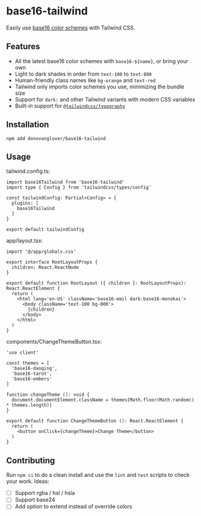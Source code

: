 # base16-tailwind

Easily use [base16 color schemes](https://tinted-theming.github.io/base16-gallery/) with Tailwind CSS.

## Features

- All the latest base16 color schemes with `base16-${name}`, or bring your own
- Light to dark shades in order from `text-100` to `text-800`
- Human-friendly class names like `bg-orange` and `text-red`
- Tailwind only imports color schemes you use, minimizing the bundle size
- Support for `dark:` and other Tailwind variants with modern CSS variables
- Built-in support for [`@tailwindcss/typography`](https://github.com/tailwindlabs/tailwindcss-typography)

## Installation

```fish
npm add donovanglover/base16-tailwind
```

## Usage

tailwind.config.ts:

```tsx
import base16Tailwind from 'base16-tailwind'
import type { Config } from 'tailwindcss/types/config'

const tailwindConfig: Partial<Config> = {
  plugins: [
    base16Tailwind
  ]
}

export default tailwindConfig
```

app/layout.tsx:

```tsx
import '@/app/globals.css'

export interface RootLayoutProps {
  children: React.ReactNode
}

export default function RootLayout ({ children }: RootLayoutProps): React.ReactElement {
  return (
    <html lang='en-US' className='base16-emil dark:base16-monokai'>
      <body className='text-100 bg-800'>
        {children}
      </body>
    </html>
  )
}
```

components/ChangeThemeButton.tsx:

```tsx
'use client'

const themes = [
  'base16-danqing',
  'base16-tarot',
  'base16-embers'
]

function changeTheme (): void {
  document.documentElement.className = themes[Math.floor(Math.random() * themes.length)]
}

export default function ChangeThemeButton (): React.ReactElement {
  return (
    <button onClick={changeTheme}>Change Theme</button>
  )
}
```

## Contributing

Run `npm ci` to do a clean install and use the `lint` and `test` scripts to check your work. Ideas:

- [ ] Support rgba / hsl / hsla
- [ ] Support base24
- [ ] Add option to extend instead of override colors
